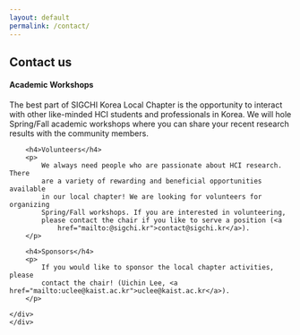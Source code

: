 ```yaml
---
layout: default
permalink: /contact/
---
```


## Contact us
<div class="row py-4">
    <div class="col-md-12">
    <div class="well well-sm">
        <h4>Academic Workshops</h4>
        <p>The best part of SIGCHI Korea Local Chapter is the
            opportunity to interact with other like-minded HCI students and
            professionals in Korea. We will hole Spring/Fall academic
            workshops where you can share your recent research results with
            the community members.</p>

        <h4>Volunteers</h4>
        <p>
            We always need people who are passionate about HCI research. There
            are a variety of rewarding and beneficial opportunities available
            in our local chapter! We are looking for volunteers for organizing
            Spring/Fall workshops. If you are interested in volunteering,
            please contact the chair if you like to serve a position (<a
                href="mailto:@sigchi.kr">contact@sigchi.kr</a>).
        </p>

        <h4>Sponsors</h4>
        <p>
            If you would like to sponsor the local chapter activities, please
            contact the chair! (Uichin Lee, <a href="mailto:uclee@kaist.ac.kr">uclee@kaist.ac.kr</a>).
        </p>

    </div>
    </div>
</div>
